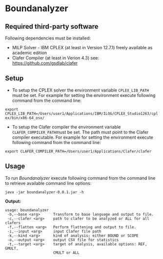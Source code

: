 # Boundanalyzer

## Required third-party software
Following dependencies must be installed:
* MILP Solver - IBM CPLEX (at least in Version 12.7.1) freely available as academic edition 
* Clafer Compiler (at least in Verion 4.3) see: https://github.com/gsdlab/clafer

## Setup 

* To setup the CPLEX solver the environment variable `CPLEX_LIB_PATH` must be set. For example for setting the environment execute following command from the command line:

`export CPLEX_LIB_PATH=/Users/user1/Applications/IBM/ILOG/CPLEX_Studio1263/cplex/bin/x86-64_osx/`

* To setup the Clafer compiler the environment variable `CLAFER_COMPILER_PATH`must be set. The path must point to the Clafer compiler executable. For example for setting the environment execute following command from the command line:

`export CLAFER_COMPILER_PATH=/Users/user1/Applications/Clafer/clafer`

## Usage
To run *Boundanalyzer* execute following command from the command line to retrieve available command line options:

`java -jar boundanalyzer-0.0.1.jar -h`

**Output:**
```
usage: boundanalyzer
 -b,--base <arg>      Transform to base language and output to file.
 -c,--clafer <arg>    path to clafer to be analyzed or ALL for all clafers
 -f,--flatten <arg>   Perform flattening and output to file.
 -i,--input <arg>     input Clafer file path
 -k,--kind <arg>      kind of analysis; either BOUND or SCOPE
 -o,--output <arg>    output CSV file for statistics
 -t,--target <arg>    target of analysis, available options: REF, GMULT,
                      CMULT or ALL
```
